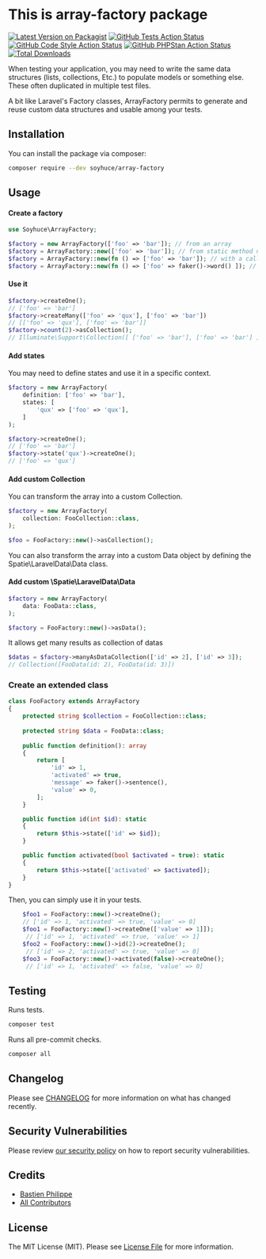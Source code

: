 # This is array-factory package

[![Latest Version on Packagist](https://img.shields.io/packagist/v/soyhuce/array-factory.svg?style=flat-square)](https://packagist.org/packages/soyhuce/array-factory)
[![GitHub Tests Action Status](https://img.shields.io/github/actions/workflow/status/soyhuce/array-factory/run-tests.yml?branch=main&label=tests&style=flat-square)](https://github.com/soyhuce/array-factory/actions/workflows/run-tests.yml)
[![GitHub Code Style Action Status](https://img.shields.io/github/actions/workflow/status/soyhuce/array-factory/phpstan.yml?branch=main&label=phpstan&style=flat-square)](https://github.com/soyhuce/array-factory/actions/workflows/phpstan.yml)
[![GitHub PHPStan Action Status](https://img.shields.io/github/actions/workflow/status/soyhuce/array-factory/php-cs-fixer.yml?branch=main&label=php-cs-fixer&style=flat-square)](https://github.com/soyhuce/array-factory/actions/workflows/php-cs-fixer.yml)
[![Total Downloads](https://img.shields.io/packagist/dt/soyhuce/array-factory.svg?style=flat-square)](https://packagist.org/packages/soyhuce/array-factory)

When testing your application, you may need to write the same data structures (lists, collections, Etc.) to populate models or something else. These often duplicated in multiple test files.

A bit like Laravel's Factory classes, ArrayFactory permits to generate and reuse custom data structures and usable among your tests.

## Installation

You can install the package via composer:

```bash
composer require --dev soyhuce/array-factory
```

## Usage

#### Create a factory
```php
use Soyhuce\ArrayFactory;

$factory = new ArrayFactory(['foo' => 'bar']); // from an array
$factory = ArrayFactory::new(['foo' => 'bar']); // from static method new
$factory = ArrayFactory::new(fn () => ['foo' => 'bar']); // with a callable
$factory = ArrayFactory::new(fn () => ['foo' => faker()->word() ]); // using \Faker\Generator generation
```

#### Use it
```php
$factory->createOne();
// ['foo' => 'bar']
$factory->createMany(['foo' => 'qux'], ['foo' => 'bar'])
// [['foo' => 'qux'], ['foo' => 'bar']]
$factory->count(2)->asCollection();
// Illuminate\Support\Collection([ ['foo' => 'bar'], ['foo' => 'bar'] ])
```

#### Add states
You may need to define states and use it in a specific context.

```php
$factory = new ArrayFactory(
    definition: ['foo' => 'bar'],
    states: [
        'qux' => ['foo' => 'qux'],
    ]
);

$factory->createOne();
// ['foo' => 'bar']
$factory->state('qux')->createOne();
// ['foo' => 'qux']
```

#### Add custom Collection
You can transform the array into a custom Collection.

```php
$factory = new ArrayFactory(
    collection: FooCollection::class,
);

$foo = FooFactory::new()->asCollection();
```

You can also transform the array into a custom Data object by defining the Spatie\LaravelData\Data class.

#### Add custom \Spatie\LaravelData\Data

```php
$factory = new ArrayFactory(
    data: FooData::class,
);

$factory = FooFactory::new()->asData();
```

It allows get many results as collection of datas
```php
$datas = $factory->manyAsDataCollection(['id' => 2], ['id' => 3]);
// Collection([FooData(id: 2), FooData(id: 3)])
```

### Create an extended class

```php
class FooFactory extends ArrayFactory
{    
    protected string $collection = FooCollection::class;
    
    protected string $data = FooData::class;
    
    public function definition(): array
    {
        return [
            'id' => 1,
            'activated' => true,
            'message' => faker()->sentence(),
            'value' => 0,
        ];
    }

    public function id(int $id): static
    {
        return $this->state(['id' => $id]);
    }

    public function activated(bool $activated = true): static
    {
        return $this->state(['activated' => $activated]);
    }
}
```
Then, you can simply use it in your tests. 
```php
    $foo1 = FooFactory::new()->createOne(); 
    // ['id' => 1, 'activated' => true, 'value' => 0]
    $foo1 = FooFactory::new()->createOne(['value' => 1]]);
     // ['id' => 1, 'activated' => true, 'value' => 1]
    $foo2 = FooFactory::new()->id(2)->createOne();
     // ['id' => 2, 'activated' => true, 'value' => 0]
    $foo3 = FooFactory::new()->activated(false)->createOne();
     // ['id' => 1, 'activated' => false, 'value' => 0]
```

## Testing
Runs tests.
```bash
composer test
```
Runs all pre-commit checks.
```bash
composer all
```

## Changelog

Please see [CHANGELOG](CHANGELOG.md) for more information on what has changed recently.

## Security Vulnerabilities

Please review [our security policy](../../security/policy) on how to report security vulnerabilities.

## Credits

- [Bastien Philippe](https://github.com/bastien-phi)
- [All Contributors](../../contributors)

## License

The MIT License (MIT). Please see [License File](LICENSE.md) for more information.
